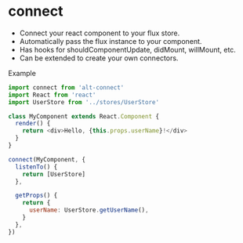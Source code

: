 # connect

* Connect your react component to your flux store.
* Automatically pass the flux instance to your component.
* Has hooks for shouldComponentUpdate, didMount, willMount, etc.
* Can be extended to create your own connectors.

Example

```js
import connect from 'alt-connect'
import React from 'react'
import UserStore from '../stores/UserStore'

class MyComponent extends React.Component {
  render() {
    return <div>Hello, {this.props.userName}!</div>
  }
}

connect(MyComponent, {
  listenTo() {
    return [UserStore]
  },

  getProps() {
    return {
      userName: UserStore.getUserName(),
    }
  },
})
```
